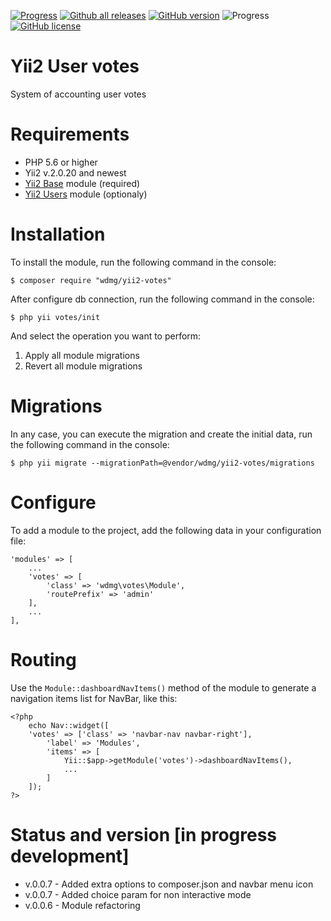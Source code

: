 [![Progress](https://img.shields.io/badge/required-Yii2_v2.0.13-blue.svg)](https://packagist.org/packages/yiisoft/yii2)
[![Github all releases](https://img.shields.io/github/downloads/wdmg/yii2-votes/total.svg)](https://GitHub.com/wdmg/yii2-votes/releases/)
[![GitHub version](https://badge.fury.io/gh/wdmg/yii2-votes.svg)](https://github.com/wdmg/yii2-votes)
![Progress](https://img.shields.io/badge/progress-in_development-red.svg)
[![GitHub license](https://img.shields.io/github/license/wdmg/yii2-votes.svg)](https://github.com/wdmg/yii2-votes/blob/master/LICENSE)

# Yii2 User votes
System of accounting user votes

# Requirements 
* PHP 5.6 or higher
* Yii2 v.2.0.20 and newest
* [Yii2 Base](https://github.com/wdmg/yii2-base) module (required)
* [Yii2 Users](https://github.com/wdmg/yii2-users) module (optionaly)

# Installation
To install the module, run the following command in the console:

`$ composer require "wdmg/yii2-votes"`

After configure db connection, run the following command in the console:

`$ php yii votes/init`

And select the operation you want to perform:
  1) Apply all module migrations
  2) Revert all module migrations

# Migrations
In any case, you can execute the migration and create the initial data, run the following command in the console:

`$ php yii migrate --migrationPath=@vendor/wdmg/yii2-votes/migrations`

# Configure
To add a module to the project, add the following data in your configuration file:

    'modules' => [
        ...
        'votes' => [
            'class' => 'wdmg\votes\Module',
            'routePrefix' => 'admin'
        ],
        ...
    ],

# Routing
Use the `Module::dashboardNavItems()` method of the module to generate a navigation items list for NavBar, like this:

    <?php
        echo Nav::widget([
        'votes' => ['class' => 'navbar-nav navbar-right'],
            'label' => 'Modules',
            'items' => [
                Yii::$app->getModule('votes')->dashboardNavItems(),
                ...
            ]
        ]);
    ?>

# Status and version [in progress development]
* v.0.0.7 - Added extra options to composer.json and navbar menu icon
* v.0.0.7 - Added choice param for non interactive mode
* v.0.0.6 - Module refactoring